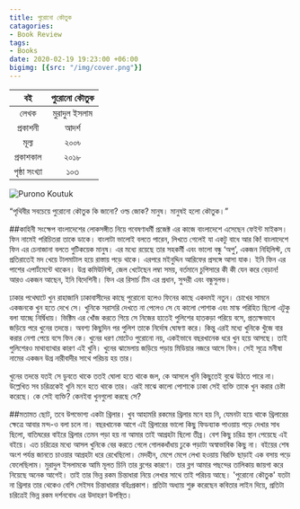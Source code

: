 ```yaml
---
title: পুরোনো কৌতুক
catagories:
- Book Review
tags:
- Books
date: 2020-02-19 19:23:00 +06:00
bigimg: [{src: "/img/cover.png"}]
---
```


| **বই** | **পুরোনো কৌতুক** |
|:---:|:---:|
| লেখক | মুরাদুল ইসলাম |
| প্রকাশনী | আদর্শ |
| মূল্য | ২০০৳ |
| প্রকাশকাল | ২০১৮ |
| পৃষ্ঠা সংখ্যা | ১০৩ |

![Purono Koutuk](/img/purono-koutuk.jpg)

“পৃথিবীর সবচেয়ে পুরোনো কৌতুক কি জানো? ওল্ড জোক? মানুষ। মানুষই হলো কৌতুক।”

##কাহিনী সংক্ষেপ
বাংলাদেশের লোকসঙ্গীত নিয়ে গবেষণাধর্মী প্রজেক্ট এর কাজে বাংলাদেশে এসেছেন ফেইন্ট মাইকস। ফিন নামেই পরিচিতরা তাকে ডাকে। বাংলাটা ভালোই বলতে পারেন, লিখতে গেলেই যা একটু বাধে আর কি! বাংলাদেশে ফিন এর চেনাজানা বলতে গুটিকয়েক মানুষ। এর মধ্যে রয়েছে তার সহকর্মী এবং ভালো বন্ধু ‘অপু’, একজন নিহিলিস্ট, যে প্রতিরাতেই মদ খেয়ে টালমাটাল হয়ে রাস্তায় পড়ে থাকে। এরপরে মইনুদ্দিন আরিফের প্রসঙ্গে আসা যাক। ইনি ফিন এর পাশের এপার্টমেন্টে থাকেন। উগ্র কমিউনিস্ট, জেল খেটেছেন লম্বা সময়, বর্তমানে চুপিসারে কী কী যেন করে বেড়ান! আরও একজন আছেন, ইনি বিদেশিনী। ফিন এর রিসার্চ টিম এর প্রধান, সুন্দরী এবং বন্ধুসুলভ।

ঢাকার পথেঘাটে খুন রাহাজানি ঢাকাবাসীদের কাছে পুরোনো হলেও ফিনের কাছে একদমই নতুন। চোখের সামনে একজনকে খুন হতে দেখে সে। খুনিকে সরাসরি দেখতে না পেলেও সে যে কালো পোশাক এবং মাস্ক পরিহিত ছিলো এটুকু বলা যাচ্ছে নির্দ্বিধায়। ভিক্টিম এর খোঁজ করতে গিয়ে সে নিজের হাতেই পুলিশের হাতকড়া পরিয়ে বসে, প্রত্যক্ষভাবে জড়িয়ে পরে খুনের তদন্তে। অবশ্য কিছুদিন পর পুলিশ তাকে নির্দোষ ঘোষণা করে। কিন্তু এরই মধ্যে খুনিকে খুঁজে বার করার নেশা পেয়ে বসে ফিন কে। খুনের ধরণ মোটেও পুরোনো নয়, একইভাবে বছরখানেক ধরে খুন হয়ে আসছে। তাই পুলিশেরও মাথাব্যাথার কারণ এই খুনি। খুনের ঝামেলায় জড়িয়ে পড়ায় মিডিয়ার নজরে আসে ফিন। সেই সূত্রে মনীষা নামের একজন উগ্র নারীবাদীর সাথে পরিচয় হয় তার।

খুনের তদন্তে যতই সে ডুবতে থাকে ততই ঘোলা হতে থাকে জল, কে আসলে খুনি কিছুতেই বুঝে উঠতে পারে না। উল্লেখিত সব চরিত্রকেই খুনি মনে হতে থাকে তার। এরই মাঝে কালো পোশাকে ঢাকা সেই ব্যক্তি তাকে খুন করার চেষ্টা করেছে। কে সেই ব্যক্তি? কেনইবা খুনগুলো করছে সে?

##মতামত
ছোট, তবে উপভোগ্য একটা থ্রিলার। খুব আহামরি রকমের থ্রিলার মনে হয় নি, যেমনটা হয়ে থাকে থ্রিলারের ক্ষেত্রে আবার মন্দ-ও বলা চলে না। বছরখানেক আগে এই থ্রিলারের ভালো কিছু ফিডব্যাক পাওয়ায় পড়ে দেখার সাধ ছিলো, বাতিঘরের বাইরে থ্রিলার তেমন পড়া হয় না আমার তাই আগ্রহটা ছিলো তীব্র। বেশ কিছু চরিত্র স্থান পেয়েছে এই বইয়ে। এত চরিত্রের মধ্যে আসল খুনিকে বের করতে গেলে গোলকধাঁধায় ঢুকে পড়াটা অস্বাভাবিক কিছু না। বইয়ের শেষ অংশ পর্যন্ত জানতে চাওয়ার আগ্রহটা ধরে রেখেছিলো। মেদহীন, মেপে মেপে লেখা হওয়ায় বিরক্তি ছাড়াই এক বসায় পড়ে ফেলেছিলাম।
মুরাদুল ইসলামকে আমি মূলত চিনি তার ব্লগের কারণে। তার ব্লগ আমার পছন্দের তালিকায় জায়গা করে নিয়েছে অনেক আগেই। তাই তার ভিন্ন রকম চিন্তাধারা নিয়ে লেখার সাথে তাই পরিচয় আছে। 'পুরোনো কৌতুক' যতটা না থ্রিলার তার থেকেও বেশি সেইসব চিন্তাধারার বহিঃপ্রকাশ। প্রতিটা অধ্যায় শুরু করেছেন কবিতার লাইন দিয়ে, প্রতিটা চরিত্রেই ভিন্ন রকম দর্শনবোধ এর উদাহরণ উপস্থিত।
